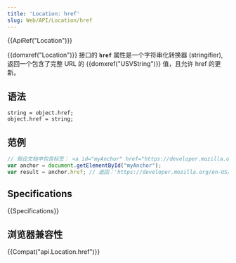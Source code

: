 ```yaml
---
title: 'Location: href'
slug: Web/API/Location/href
---
```


{{ApiRef("Location")}}

{{domxref("Location")}} 接口的 **`href`** 属性是一个字符串化转换器 (stringifier), 返回一个包含了完整 URL 的 {{domxref("USVString")}} 值，且允许 href 的更新。

## 语法

```plain
string = object.href;
object.href = string;
```

## 范例

```js
// 假设文档中包含标签： <a id="myAnchor" href="https://developer.mozilla.org/en-US/Location/href">
var anchor = document.getElementById("myAnchor");
var result = anchor.href; // 返回：'https://developer.mozilla.org/en-US/Location/href'
```

## Specifications

{{Specifications}}

## 浏览器兼容性

{{Compat("api.Location.href")}}
